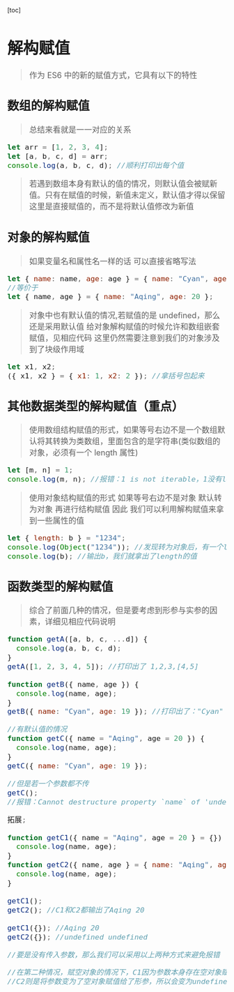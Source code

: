 [toc]
<font size=4>

# 解构赋值

> 作为 ES6 中的新的赋值方式，它具有以下的特性

## 数组的解构赋值

> 总结来看就是一一对应的关系

```javascript
let arr = [1, 2, 3, 4];
let [a, b, c, d] = arr;
console.log(a, b, c, d); //顺利打印出每个值
```

> 若遇到数组本身有默认的值的情况，则默认值会被赋新值。只有在赋值的时候，新值未定义，默认值才得以保留 这里是直接赋值的，而不是将默认值修改为新值

## 对象的解构赋值

> 如果变量名和属性名一样的话 可以直接省略写法

```javascript
let { name: name, age: age } = { name: "Cyan", age: 19 };
//等价于
let { name, age } = { name: "Aqing", age: 20 };
```

> 对象中也有默认值的情况,若赋值的是 undefined，那么还是采用默认值 给对象解构赋值的时候允许和数组嵌套赋值，见相应代码 这里仍然需要注意到我们的对象涉及到了块级作用域

```javascript
let x1, x2;
({ x1, x2 } = { x1: 1, x2: 2 }); //拿括号包起来
```

## 其他数据类型的解构赋值（重点）

> 使用数组结构赋值的形式，如果等号右边不是一个数组默认将其转换为类数组，里面包含的是字符串(类似数组的对象，必须有一个 length 属性)

```javascript
let [m, n] = 1;
console.log(m, n); //报错：1 is not iterable，1没有length属性
```

> 使用对象结构赋值的形式 如果等号右边不是对象 默认转为对象 再进行结构赋值 因此 我们可以利用解构赋值来拿到一些属性的值

```javascript
let { length: b } = "1234";
console.log(Object("1234")); //发现转为对象后，有一个length属性，那我们就这样来取值
console.log(b); //输出b，我们就拿出了length的值
```

## 函数类型的解构赋值

> 综合了前面几种的情况，但是要考虑到形参与实参的因素，详细见相应代码说明

```javascript
function getA([a, b, c, ...d]) {
  console.log(a, b, c, d);
}
getA([1, 2, 3, 4, 5]); //打印出了 1,2,3,[4,5]

function getB({ name, age }) {
  console.log(name, age);
}
getB({ name: "Cyan", age: 19 }); //打印出了："Cyan" 19

//有默认值的情况
function getC({ name = "Aqing", age = 20 }) {
  console.log(name, age);
}
getC({ name: "Cyan", age: 19 });

//但是若一个参数都不传
getC();
//报错：Cannot destructure property `name` of 'undefined' or 'null'.没有实参会报错

拓展;

function getC1({ name = "Aqing", age = 20 } = {}) {
  console.log(name, age);
}
function getC2({ name, age } = { name: "Aqing", age: 20 }) {
  console.log(name, age);
}

getC1();
getC2(); //C1和C2都输出了Aqing 20

getC1({}); //Aqing 20
getC2({}); //undefined undefined

//要是没有传入参数，那么我们可以采用以上两种方式来避免报错

//在第二种情况，赋空对象的情况下，C1因为参数本身存在空对象赋值给形参的情况，所以还是会打印出内容
//C2则是将参数变为了空对象赋值给了形参，所以会变为undefined
```
